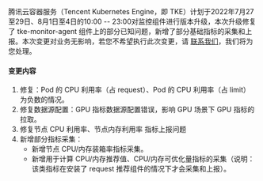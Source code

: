 

腾讯云容器服务（Tencent Kubernetes Engine，即 TKE）计划于2022年7月27至29日、8月1日至4日的10:00 -- 23:00对监控组件进行版本升级，本次升级修复了 tke-monitor-agent 组件上的部分已知问题，新增了部分基础指标的采集和上报。本次变更对业务无影响，若您不希望执行此次变更，请 [联系我们](https://cloud.tencent.com/document/product/457/59560)，我们将为您处理。

#### 变更内容


1. 修复：Pod 的 CPU 利用率（占 request）、Pod 的 CPU 利用率（占 limit） 为负数的情况。
2. 修复数据源配置：GPU 指标数据源配置错误，影响 GPU 场景下 GPU 指标的拉取。
3. 修复节点 CPU 利用率、节点内存利用率 指标上报问题
4. 新增部分指标采集：
	- 新增节点 CPU/内存装箱率指标采集。
	- 新增用于计算 CPU/内存推荐值、CPU/内存可优化量指标的采集（说明：该类指标在安装了 request 推荐组件的情况下才会采集和上报）。
